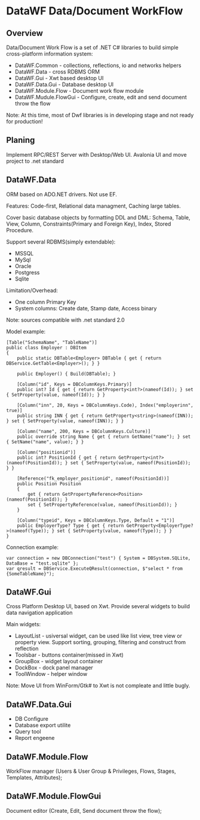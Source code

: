 # DataWF Data/Document WorkFlow

## Overview

Data/Document Work Flow is a set of .NET C# libraries to build simple cross-platform information system:

- DataWF.Common - collections, reflections, io and networks helpers
- DataWF.Data - cross RDBMS ORM
- DataWF.Gui - Xwt based desktop UI
- DataWF.Data.Gui - Database desktop UI
- DataWF.Module.Flow - Document work flow module
- DataWF.Mudule.FlowGui - Configure, create, edit and send document throw the flow

Note: At this time, most of Dwf libraries is in developing stage and not ready for production!

## Planing

Implement RPC/REST Server with Desktop/Web UI.
Avalonia UI and move project to .net standard

## DataWF.Data

ORM based on ADO.NET drivers. Not use EF.

Features: Code-first, Relational data managment, Caching large tables.

Cover basic database objects by formatting DDL and DML: Schema, Table, View, Column, Constraints(Primary and Foreign Key), Index, Stored Procedure.

Support several RDBMS(simply extendable):

- MSSQL
- MySql
- Oracle
- Postgress
- Sqlite

Limitation/Overhead:

- One column Primary Key
- System columns: Create date, Stamp date, Access binary

Note: sources compatible with .net standard 2.0

Model example:

    [Table("SchemaName", "TableName")]
    public class Employer : DBItem
    {
        public static DBTable<Employer> DBTable { get { return DBService.GetTable<Employer>(); } }

        public Employer() { Build(DBTable); }

        [Column("id", Keys = DBColumnKeys.Primary)]
        public int? Id { get { return GetProperty<int?>(nameof(Id)); } set { SetProperty(value, nameof(Id)); } }

        [Column("inn", 20, Keys = DBColumnKeys.Code), Index("employerinn", true)]
        public string INN { get { return GetProperty<string>(nameof(INN)); } set { SetProperty(value, nameof(INN)); } }

        [Column("name", 200, Keys = DBColumnKeys.Culture)]
        public override string Name { get { return GetName("name"); } set { SetName("name", value); } }

        [Column("positionid")]
        public int? PositionId { get { return GetProperty<int?>(nameof(PositionId)); } set { SetProperty(value, nameof(PositionId)); } }

        [Reference("fk_employer_positionid", nameof(PositionId))]
        public Position Position
        {
            get { return GetPropertyReference<Position>(nameof(PositionId)); }
            set { SetPropertyReference(value, nameof(PositionId)); }
        }

        [Column("typeid", Keys = DBColumnKeys.Type, Default = "1")]
        public EmployerType? Type { get { return GetProperty<EmployerType?>(nameof(Type)); } set { SetProperty(value, nameof(Type)); } }
    }

Connection example:

    var connection = new DBConnection("test") { System = DBSystem.SQLite, DataBase = "test.sqlite" };
    var qresult = DBService.ExecuteQResult(connection, $"select * from {SomeTableName}");

## DataWF.Gui

Cross Platform Desktop UI, based on Xwt. Provide several widgets to build data navigation application

Main widgets:

- LayoutList - usiversal widget, can be used like list view, tree view or property view. Support sorting, grouping, filtering and construct from reflection
- Toolsbar - buttons container(missed in Xwt)
- GroupBox - widget layout container
- DockBox - dock panel manager
- ToolWindow - helper window

Note: Move UI from WinForm/Gtk# to Xwt is not compleate and little bugly.

## DataWF.Data.Gui

- DB Configure
- Database export utilite
- Query tool
- Report engeene

## DataWF.Module.Flow

WorkFlow manager (Users & User Group & Privileges, Flows, Stages, Templates, Attributes);

## DataWF.Module.FlowGui

Document editor (Create, Edit, Send document throw the flow);